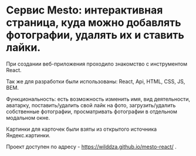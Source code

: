 # Сервис Mesto: интерактивная страница, куда можно добавлять фотографии, удалять их и ставить лайки.

При создании веб-приложения проходило знакомство с инструментом React.

Так же для разработки были использованы: React, Api, HTML, CSS, JS, BEM.

Функциональность: есть возможность изменить имя, вид деятельности, аватарку, поставить/удалить свой лайк на фото, загрузить/удалить собственные фотографии, просматривать фотографии в отдельном модальном окне.

Картинки для карточек были взяты из открытого источника Яндекс.картинки.

Проект доступен по адресу - https://wilddza.github.io/mesto-react/ .
